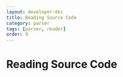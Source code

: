 ```yaml
---
layout: developer-doc
title: Reading Source Code
category: parser
tags: [parser, reader]
order: 9
---
```


# Reading Source Code

<!-- MarkdownTOC levels="2,3" autolink="true" -->

<!-- /MarkdownTOC -->

